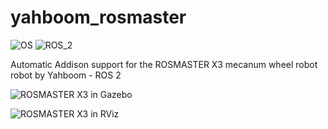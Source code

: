 # yahboom_rosmaster #
![OS](https://img.shields.io/ubuntu/v/ubuntu-wallpapers/noble)
![ROS_2](https://img.shields.io/ros/v/jazzy/rclcpp)

Automatic Addison support for the ROSMASTER X3 mecanum wheel robot robot by Yahboom - ROS 2

![ROSMASTER X3 in Gazebo](https://automaticaddison.com/wp-content/uploads/2024/11/gazebo-800-square-mecanum-controller.gif)

![ROSMASTER X3 in RViz](https://automaticaddison.com/wp-content/uploads/2024/11/rviz-800-square-mecanum-controller.gif)


